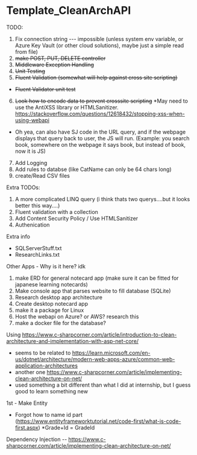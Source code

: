 # Template_CleanArchAPI


TODO:
1. Fix connection string --- impossible (unless system env variable, or Azure Key Vault (or other cloud solutions), maybe just a simple read from file)
2. ~~make POST, PUT, DELETE controller~~
3. ~~Middleware  Exception Handling~~
4. ~~Unit Testing~~
5. ~~Fluent Validation (somewhat will help against cross site scripting)~~
* ~~Fluent Validator unit test~~
6. ~~Look how to encode data to prevent crosssite scripting~~
*May need to use the AntiXSS library or HTMLSanitizer.  https://stackoverflow.com/questions/12618432/stopping-xss-when-using-webapi
* Oh yea, can also have SJ code in the URL query, and if the webpage displays that query back to user, the JS will run.  (Example:  you search book, somewhere on the webpage it says book, but instead of book, now it is JS)
7. Add Logging
8. Add rules to databse (like CatName can only be 64 chars long)
9. create/Read CSV files


Extra TODOs:
1. A more complicated LINQ query (i think thats two querys....but it looks better this way....)
2. Fluent validation with a collection
4. Add Content Security Policy / Use HTMLSanitizer
5. Authenication 


Extra info
* SQLServerStuff.txt
* ResearchLinks.txt


Other Apps - Why is it here? idk
1. make ERD for general notecard app  (make sure it can be fitted for japanese learning notecards)
2. Make console app that parses website to fill database  (SQLite)
3. Research desktop app architecture
4. Create desktop notecard app
5. make it a package for Linux
6. Host the webapi on Azure? or AWS? research this
7. make a docker file for the database?


Using https://www.c-sharpcorner.com/article/introduction-to-clean-architecture-and-implementation-with-asp-net-core/
* seems to be related to https://learn.microsoft.com/en-us/dotnet/architecture/modern-web-apps-azure/common-web-application-architectures
* another one https://www.c-sharpcorner.com/article/implementing-clean-architecture-on-net/
* used something a bit different than what I did at internship, but I guess good to learn something new

1st - Make Entity
* Forgot how to name id part (https://www.entityframeworktutorial.net/code-first/what-is-code-first.aspx)
*Grade+Id = GradeId

Dependency Injection -- https://www.c-sharpcorner.com/article/implementing-clean-architecture-on-net/


